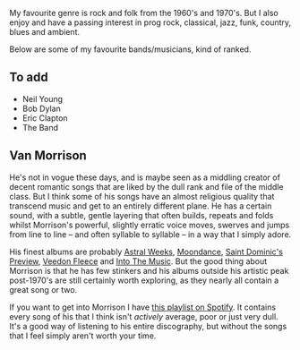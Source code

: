 My favourite genre is rock and folk from the 1960's and 1970's. But I also enjoy and have a passing interest in prog rock, classical, jazz, funk, country, blues and ambient.

Below are some of my favourite bands/musicians, kind of ranked.

## To add

- Neil Young
- Bob Dylan
- Eric Clapton
- The Band

## Van Morrison

He's not in vogue these days, and is maybe seen as a middling creator of decent romantic songs that are liked by the dull rank and file of the middle class. But I think some of his songs have an almost religious quality that transcend music and get to an entirely different plane. He has a certain sound, with a subtle, gentle layering that often builds, repeats and folds whilst Morrison's powerful, slightly erratic voice moves, swerves and jumps from line to line – and often syllable to syllable – in a way that I simply adore.

His finest albums are probably [Astral Weeks](https://songwhip.com/van-morrison/astral-weeks1968), [Moondance](https://songwhip.com/van-morrison/moondance1970), [Saint Dominic's Preview](https://songwhip.com/van-morrison/saintdominicspreview), [Veedon Fleece](https://songwhip.com/van-morrison/veedon-fleece) and [Into The Music](https://songwhip.com/van-morrison/into-the-music). But the good thing about Morrison is that he has few stinkers and his albums outside his artistic peak post-1970's are still certainly worth exploring, as they nearly all contain a great song or two.

If you want to get into Morrison I have [this playlist on Spotify](https://open.spotify.com/playlist/6E9TjhSqSN6EZglIGw8s2I?si=8143936c315b411d). It contains every song of his that I think isn't *actively* average, poor or just very dull. It's a good way of listening to his entire discography, but without the songs that I feel simply aren't worth your time.